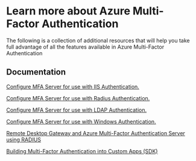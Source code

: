<properties 
	pageTitle="Azure Multi-Factor Authentication - Learn More" 
	description="This is the Azure Multi-factor authentication page that provides links to additional content for Azure Multi-Factor Authentication.  From here you can learn about additional topics on Multi-Factor Authentication." 
	services="multi-factor-authentication" 
	documentationCenter="" 
	authors="billmath" 
	manager="stevenpo" 
	editor="curtland"/>

<tags 
	ms.service="multi-factor-authentication" 
	ms.workload="identity" 
	ms.tgt_pltfrm="na" 
	ms.devlang="na" 
	ms.topic="article" 
	ms.date="11/19/2015" 
	ms.author="billmath"/>

# Learn more about Azure Multi-Factor Authentication


The following is a collection of additional resources that will help you take full advantage of all the features available in Azure Multi-Factor Authentication

## Documentation

[Configure MFA Server for use with IIS Authentication.](https://msdn.microsoft.com/library/azure/dn394291.aspx)

[Configure MFA Server for use with Radius Authentication.](https://msdn.microsoft.com/library/azure/dn394299.aspx)

[Configure MFA Server for use with LDAP Authentication.](https://msdn.microsoft.com/library/azure/dn394286.aspx)

[Configure MFA Server for use with Windows Authentication.](https://msdn.microsoft.com/library/azure/dn394278.aspx)

[Remote Desktop Gateway and Azure Multi-Factor Authentication Server using RADIUS](https://msdn.microsoft.com/library/azure/dn394287.aspx)

[Building Multi-Factor Authentication into Custom Apps (SDK)](https://msdn.microsoft.com/library/azure/dn249464.aspx)


 